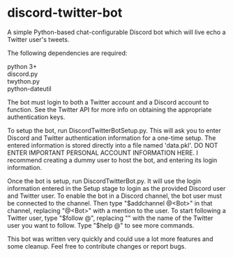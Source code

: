 # discord-twitter-bot
A simple Python-based chat-configurable Discord bot which will live echo a Twitter user's tweets.

The following dependencies are required:

python 3+  
discord.py  
twython.py  
python-dateutil  

The bot must login to both a Twitter account and a Discord account to function. See the Twitter API for more info on obtaining the appropriate authentication keys.

To setup the bot, run DiscordTwitterBotSetup.py. This will ask you to enter Discord and Twitter authentication information for a one-time setup. The entered information is stored directly into a file named 'data.pkl'. DO NOT ENTER IMPORTANT PERSONAL ACCOUNT INFORMATION HERE. I recommend creating a dummy user to host the bot, and entering its login information.

Once the bot is setup, run DiscordTwitterBot.py. It will use the login information entered in the Setup stage to login as the provided Discord user and Twitter user. To enable the bot in a Discord channel, the bot user must be connected to the channel. Then type "$addchannel @<Bot>" in that channel, replacing "@<Bot>" with a mention to the user. To start following a Twitter user, type "$follow <TwitterUser> @<Bot>", replacing "<TwitterUser>" with the name of the Twitter user you want to follow. Type "$help @<Bot>" to see more commands.

This bot was written very quickly and could use a lot more features and some cleanup. Feel free to contribute changes or report bugs.
